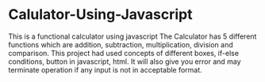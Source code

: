 # Calulator-Using-Javascript
This is a functional calculator using javascript
The Calculator has 5 different functions which are addition, subtraction, multiplication, division and comparison.
This project had used concepts of different boxes, if-else conditions, button in javascript, html.
It will also give you error and may terminate operation if any input is not in acceptable format.
